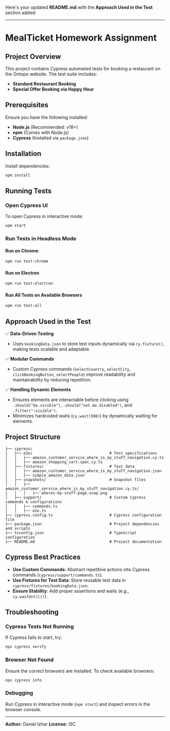 Here's your updated **README.md** with the **Approach Used in the Test** section added:

---

# MealTicket Homework Assignment

## Project Overview

This project contains Cypress automated tests for booking a restaurant on the Ontopo website. The test suite includes:

- **Standard Restaurant Booking**
- **Special Offer Booking via Happy Hour**

## Prerequisites

Ensure you have the following installed:

- **Node.js** (Recommended: v18+)
- **npm** (Comes with Node.js)
- **Cypress** (Installed via `package.json`)

## Installation

Install dependencies:

```sh
npm install
```

## Running Tests

### Open Cypress UI

To open Cypress in interactive mode:

```sh
npm start
```

### Run Tests in Headless Mode

#### Run on Chrome

```sh
npm run test:chrome
```

#### Run on Electron

```sh
npm run test:electron
```

#### Run All Tests on Available Browsers

```sh
npm run test:all
```

## Approach Used in the Test

✅ **Data-Driven Testing**

- Uses `bookingData.json` to store test inputs dynamically via `cy.fixture()`, making tests scalable and adaptable.

✅ **Modular Commands**

- Custom Cypress commands (`selectCountry`, `selectCity`, `clickBookingButton`, `selectPeople`) improve readability and maintainability by reducing repetition.

✅ **Handling Dynamic Elements**

- Ensures elements are interactable before clicking using `.should("be.visible")`, `.should("not.be.disabled")`, and `.filter(":visible")`.
- Minimizes hardcoded waits (`cy.wait(500)`) by dynamically waiting for elements.

## Project Structure

```dunAndBradstreet-homework-assignment/
├── cypress/
│   ├── e2e/                                  # Test specifications
│   │   ├── amazon_customer_service_where_is_my_stuff_navigation.cy.ts
│   │   ├── amazon_shopping_cart.spec.cy.ts
│   ├── fixtures/                             # Test data
│   │   ├── amazon_customer_service_where_is_my_stuff_navigation.json
│   │   ├── simple_amazon_data.json
│   ├── snapshots/                            # Snapshot files
│   │   ├── amazon_customer_service_where_is_my_stuff_navigation.cy.ts/
│   │   │   ├── wheres-my-stuff-page.snap.png
│   ├── support/                              # Custom Cypress commands & configurations
│   │   ├── commands.ts
│   │   ├── e2e.ts
├── cypress.config.ts                         # Cypress configuration file
├── package.json                              # Project dependencies and scripts
├── tsconfig.json                             # TypeScript configuration
├── README.md                                 # Project documentation
```

## Cypress Best Practices

- **Use Custom Commands**: Abstract repetitive actions into Cypress commands (`cypress/support/commands.ts`).
- **Use Fixtures for Test Data**: Store reusable test data in `cypress/fixtures/bookingData.json`.
- **Ensure Stability**: Add proper assertions and waits (e.g., `cy.waitUntil()`).

## Troubleshooting

### Cypress Tests Not Running

If Cypress fails to start, try:

```sh
npx cypress verify
```

### Browser Not Found

Ensure the correct browsers are installed. To check available browsers:

```sh
npx cypress info
```

### Debugging

Run Cypress in interactive mode (`npm start`) and inspect errors in the browser console.

---

**Author:** Daniel Izhar
**License:** ISC
